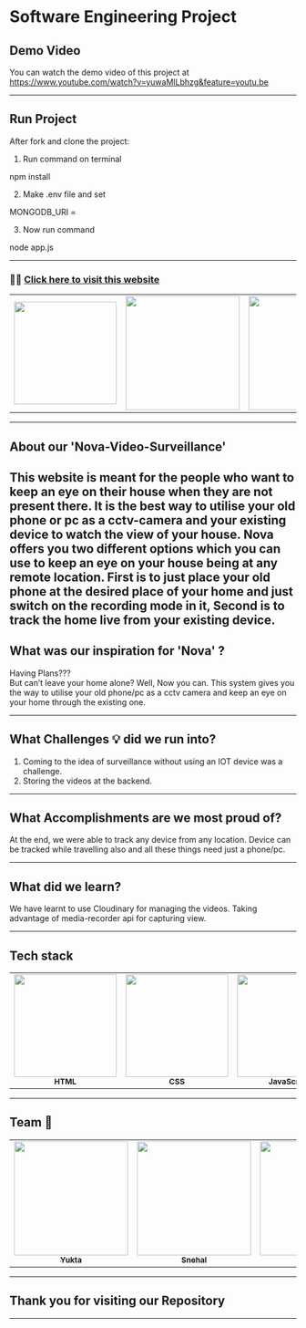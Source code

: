 # Software Engineering Project

## Demo Video 
You can watch the demo video of this project at https://www.youtube.com/watch?v=yuwaMlLbhzg&feature=youtu.be

---------------------------------------------------------------------------------------------------------------------------------------------------

## Run Project

After fork and clone the project:

1. Run command on terminal

npm install

2. Make .env file and set

MONGODB_URI = <yours mongodb url>

3. Now run command

node app.js

----------------------------------------------------------------------------------------------------------------------------------------------------

### :rocket::rocket: [Click here to visit this website](https://video-surveillace.herokuapp.com/)


<table>
  <tr>
    <td align="center"><img src="https://fleenorsecurity.com/wp-content/uploads/2018/06/home-video-surveillance.jpeg" width="180px;" alt=""/></td>
     <td align="center"><img src="https://lh3.googleusercontent.com/proxy/UnWKLRmAZWdcu6aCH2lfG2ti_FkDidoWqgUyHNq4pToCA_2MCOUC0SJjngoqH7CA5PgTs-3xDTlMm2oNyLlC4Jx9Tm9Px0RB6t4kjScLd8n6pofO1Yo3kdw6ZawpbXm_9LYuulq9FGHp1o8qLO5hiuY9ybdptt5VaLmhxFQm13WhEiKwMBiTpWSpJgPKnyiedH449egWW-U_" width="200px;" alt=""/></td>
       <td align="center"><img src="https://encrypted-tbn0.gstatic.com/images?q=tbn:ANd9GcTNwW8P-B_3tL2IWM3S8Ac9RYBfqNcJRfyNrLrJS2QETgA0x3HGK9IfXcMmJQMfPm65hSA&usqp=CAU" width="200px;" alt=""/></td>
 </tr>
</table>

---------------------------------------------------------------------------------------------------------------------------------------------------
  
## About our 'Nova-Video-Surveillance'   
  
This website is meant for the people who want to keep an eye on their house when they are not present there. It is the best way to utilise your old phone or pc as a cctv-camera and your existing device to watch the view of your house. Nova offers you two different options which you can use to keep an eye on your house being at any remote location. First is to just place your old phone at the desired place of your home and just switch on the recording mode in it, Second is to track the home live from your existing device.
----------------------------------------------------------------------------------------------------------------------------------------------------
  
## What was our inspiration for 'Nova' ?
  
Having Plans???  
But can’t leave your home alone? 
Well, Now you can. This system gives you the way to utilise your old phone/pc as a cctv camera and keep an eye on your home through the existing one.
  
----------------------------------------------------------------------------------------------------------------------------------------------------
  
## What Challenges :bulb: did we run into?
1. Coming to the idea of surveillance without using an IOT device was a challenge.
2. Storing the videos at the backend.
  
----------------------------------------------------------------------------------------------------------------------------------------------------
  
## What Accomplishments are we most proud of?
At the end, we were able to track any device from any location. Device can be tracked while travelling also and all these things need just a phone/pc.

----------------------------------------------------------------------------------------------------------------------------------------------------
  
## What did we learn?
We have learnt to use Cloudinary for managing the videos.
Taking advantage of media-recorder api for capturing view.
  
----------------------------------------------------------------------------------------------------------------------------------------------------
## Tech stack

<table>
  <tr>
     <td align="center"><img src="https://media0.giphy.com/media/l3vRfNA1p0rvhMSvS/giphy.gif" width="180px;" alt=""/><br /><sub><b>HTML</b></sub></a><br /></td>
     <td align="center"><img src="https://media4.giphy.com/media/fsEaZldNC8A1PJ3mwp/source.gif" width="180px;" alt=""/><br /><sub><b>CSS</b></sub></a><br /></td>
     <td align="center"><img src="https://media2.giphy.com/media/ln7z2eWriiQAllfVcn/source.gif" width="180px;" alt=""/><br /><sub><b>JavaScript</b></sub></a><br /></td>
     <td align="center"><img src="https://raw.githubusercontent.com/yoavain/create-windowless-app/master/resources/docs/logo.gif" width="180px;" alt=""/><br /><sub><b>NodeJS</b></sub></a><br /></td>
     <td align="center"><img src="https://cdn.dribbble.com/users/776867/screenshots/6179644/mongogooo.gif" width="180px;" alt=""/><br /><sub><b>MongoDB</b></sub></a><br /></td>
 </tr>
</table>

----------------------------------------------------------------------------------------------------------------------------------------------------

## Team :confetti_ball:

<table>
  <tr>
     <td align="center"><a href="https://github.com/yuktagopalani"><img src="https://avatars.githubusercontent.com/u/59793009?v=4" width="200px;" alt=""/><br /><sub><b>Yukta</b></sub></a><br /></td>
    <td align="center"><a href="https://github.com/snehal2841"><img src="https://avatars.githubusercontent.com/u/58397197?s=400&u=2235e19fae70bb10e7fff4dbbb7d2ee63f73cdd9&v=4" width="200px;" alt=""/><br /><sub><b>Snehal</b></sub></a><br /></td>
     <td align="center"><a href="https://github.com/Taniya0501"><img src="https://avatars.githubusercontent.com/u/61988647?v=4" width="200px;" alt=""/><br /><sub><b>Tanya</b></sub></a><br /></td>
 
 </tr>
</table>

---------------------------------------------------------------------------------------------------------------------------------------------------
## Thank you for visiting our Repository
---------------------------------------------------------------------------------------------------------------------------------------------------
